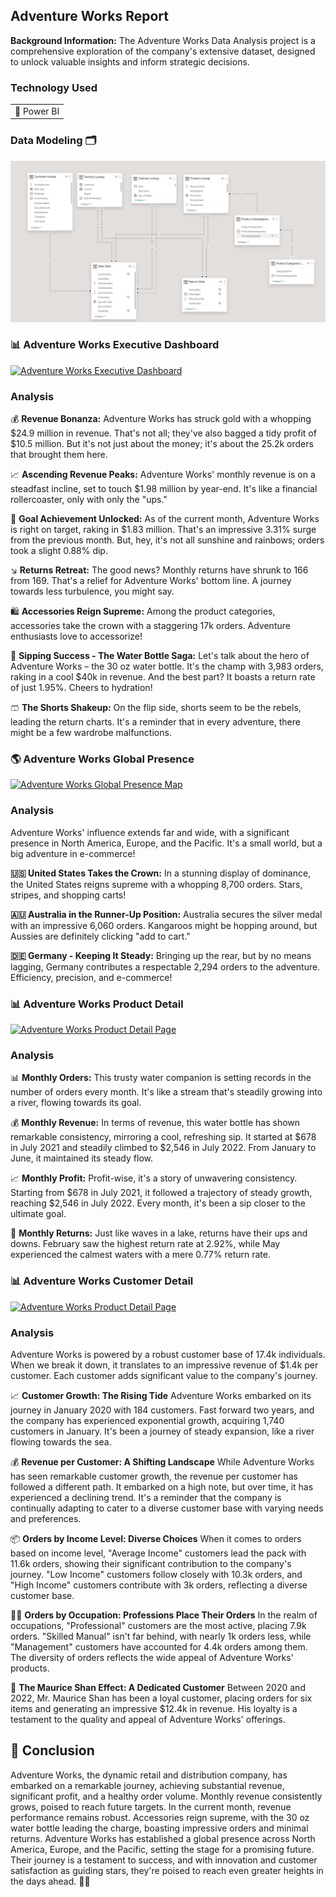 
## Adventure Works Report

**Background Information:** The Adventure Works Data Analysis project is a comprehensive exploration of the company's extensive dataset, designed to unlock valuable insights and inform strategic decisions.

### Technology Used

<table>
  <tr>
    <td>🔹 Power BI</td>
  </tr>
</table>

### Data Modeling 🗂️

![Adventure Works Data Modeling](/images/AdventureWorks_Reports/AdventureWorks_Datamodel.png)

### 📊 Adventure Works Executive Dashboard

[![Adventure Works Executive Dashboard](/images/Adventure_Works_Report/AdventureWorks_Exec_Report.png?raw=true)](/images/Adventure_Works_Report/AdventureWorks_Exec_Report.png?raw=true)

### Analysis

💰 **Revenue Bonanza:** Adventure Works has struck gold with a whopping $24.9 million in revenue. That's not all; they've also bagged a tidy profit of $10.5 million. But it's not just about the money; it's about the 25.2k orders that brought them here.

📈 **Ascending Revenue Peaks:** Adventure Works' monthly revenue is on a steadfast incline, set to touch $1.98 million by year-end. It's like a financial rollercoaster, only with only the "ups."

🌟 **Goal Achievement Unlocked:**
As of the current month, Adventure Works is right on target, raking in $1.83 million. That's an impressive 3.31% surge from the previous month. But, hey, it's not all sunshine and rainbows; orders took a slight 0.88% dip.

↘️ **Returns Retreat:**
The good news? Monthly returns have shrunk to 166 from 169. That's a relief for Adventure Works' bottom line. A journey towards less turbulence, you might say.

🛍️ **Accessories Reign Supreme:**
Among the product categories, accessories take the crown with a staggering 17k orders. Adventure enthusiasts love to accessorize!

🥤 **Sipping Success - The Water Bottle Saga:**
Let's talk about the hero of Adventure Works – the 30 oz water bottle. It's the champ with 3,983 orders, raking in a cool $40k in revenue. And the best part? It boasts a return rate of just 1.95%. Cheers to hydration!

🩳 **The Shorts Shakeup:**
On the flip side, shorts seem to be the rebels, leading the return charts. It's a reminder that in every adventure, there might be a few wardrobe malfunctions.

### 🌎 Adventure Works Global Presence

[![Adventure Works Global Presence Map](/images/Adventure_Works_Report/AdventureWorks_Map.png?raw=true)](/images/Adventure_Works_Report/AdventureWorks_Map.png?raw=true)

### Analysis

Adventure Works' influence extends far and wide, with a significant presence in North America, Europe, and the Pacific. It's a small world, but a big adventure in e-commerce!

**🇺🇸 United States Takes the Crown:** In a stunning display of dominance, the United States reigns supreme with a whopping 8,700 orders. Stars, stripes, and shopping carts!

**🇦🇺 Australia in the Runner-Up Position:** Australia secures the silver medal with an impressive 6,060 orders. Kangaroos might be hopping around, but Aussies are definitely clicking "add to cart."

**🇩🇪 Germany - Keeping It Steady:** Bringing up the rear, but by no means lagging, Germany contributes a respectable 2,294 orders to the adventure. Efficiency, precision, and e-commerce!


### 📊 Adventure Works Product Detail

[![Adventure Works Product Detail Page](/images/Adventure_Works_Report/AdventureWorks_Product_Detail.png?raw=true)](/images/Adventure_Works_Report/AdventureWorks_Product_Detail.png?raw=true)

### Analysis

📊 **Monthly Orders:** This trusty water companion is setting records in the number of orders every month. It's like a stream that's steadily growing into a river, flowing towards its goal.

💰 **Monthly Revenue:** In terms of revenue, this water bottle has shown remarkable consistency, mirroring a cool, refreshing sip. It started at $678 in July 2021 and steadily climbed to $2,546 in July 2022. From January to June, it maintained its steady flow.

📈 **Monthly Profit:** Profit-wise, it's a story of unwavering consistency. Starting from $678 in July 2021, it followed a trajectory of steady growth, reaching $2,546 in July 2022. Every month, it's been a sip closer to the ultimate goal.

🔄 **Monthly Returns:** Just like waves in a lake, returns have their ups and downs. February saw the highest return rate at 2.92%, while May experienced the calmest waters with a mere 0.77% return rate.


### 📊 Adventure Works Customer Detail

[![Adventure Works Product Detail Page](/images/Adventure_Works_Report/AdventureWorks_Customer_Detail.png?raw=true)](/images/Adventure_Works_Report/AdventureWorks_Customer_Detail.png?raw=true)

### Analysis

Adventure Works is powered by a robust customer base of 17.4k individuals. When we break it down, it translates to an impressive revenue of $1.4k per customer. Each customer adds significant value to the company's journey.

📈 **Customer Growth: The Rising Tide** Adventure Works embarked on its journey in January 2020 with 184 customers. Fast forward two years, and the company has experienced exponential growth, acquiring 1,740 customers in January. It's been a journey of steady expansion, like a river flowing towards the sea. 

💰 **Revenue per Customer: A Shifting Landscape** While Adventure Works has seen remarkable customer growth, the revenue per customer has followed a different path. It embarked on a high note, but over time, it has experienced a declining trend. It's a reminder that the company is continually adapting to cater to a diverse customer base with varying needs and preferences.

📦 **Orders by Income Level: Diverse Choices** When it comes to orders based on income level, "Average Income" customers lead the pack with 11.6k orders, showing their significant contribution to the company's journey. "Low Income" customers follow closely with 10.3k orders, and "High Income" customers contribute with 3k orders, reflecting a diverse customer base.

👷‍♂️ **Orders by Occupation: Professions Place Their Orders** In the realm of occupations, "Professional" customers are the most active, placing 7.9k orders. "Skilled Manual" isn't far behind, with nearly 1k orders less, while "Management" customers have accounted for 4.4k orders among them. The diversity of orders reflects the wide appeal of Adventure Works' products.

🛒 **The Maurice Shan Effect: A Dedicated Customer** Between 2020 and 2022, Mr. Maurice Shan has been a loyal customer, placing orders for six items and generating an impressive $12.4k in revenue. His loyalty is a testament to the quality and appeal of Adventure Works' offerings.

## 📝 Conclusion

Adventure Works, the dynamic retail and distribution company, has embarked on a remarkable journey, achieving substantial revenue, significant profit, and a healthy order volume. Monthly revenue consistently grows, poised to reach future targets. In the current month, revenue performance remains robust. Accessories reign supreme, with the 30 oz water bottle leading the charge, boasting impressive orders and minimal returns. Adventure Works has established a global presence across North America, Europe, and the Pacific, setting the stage for a promising future. Their journey is a testament to success, and with innovation and customer satisfaction as guiding stars, they're poised to reach even greater heights in the days ahead. 🌟🚀
